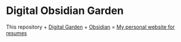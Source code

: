 # Digital Obsidian Garden
This repository + [Digital Garden](https://github.com/oleeskild/obsidian-digital-garden) + [Obsidian](https://obsidian.md/) = [My personal website for resumes](https://gfn.uinclis.com/)
